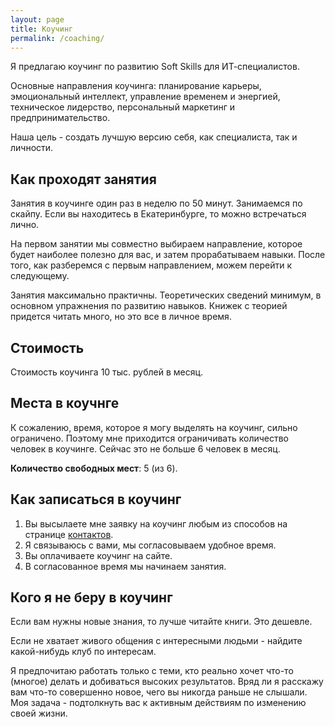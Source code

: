 ```yaml
---
layout: page
title: Коучинг
permalink: /coaching/
---
```


Я предлагаю коучинг по развитию Soft Skills для ИТ-специалистов. 

Основные направления коучинга: планирование карьеры, эмоциональный интеллект, управление временем и энергией, техническое лидерство, персональный маркетинг и предпринимательство.

Наша цель - создать лучшую версию себя, как специалиста, так и личности.

## Как проходят занятия

Занятия в коучинге один раз в неделю по 50 минут. Занимаемся по скайпу. Если вы находитесь в Екатеринбурге, то можно встречаться лично.

На первом занятии мы совместно выбираем направление, которое будет наиболее полезно для вас, и затем прорабатываем навыки. После того, как разберемся с первым направлением, можем перейти к следующему. 

Занятия максимально практичны. Теоретических сведений минимум, в основном упражнения по развитию навыков. Книжек с теорией придется читать много, но это все в личное время.

## Стоимость

Стоимость коучинга 10 тыс. рублей в месяц.

## Места в коучнге

К сожалению, время, которое я могу выделять на коучинг, сильно ограничено. Поэтому мне приходится ограничивать количество человек в коучинге. Сейчас это не больше 6 человек в месяц.

**Количество свободных мест**: 5 (из 6).

## Как записаться в коучинг

1. Вы высылаете мне заявку на коучинг любым из способов на странице [контактов](/contacts).
2. Я связываюсь с вами, мы согласовываем удобное время. 
3. Вы оплачиваете коучинг на сайте.
3. В согласованное время мы начинаем занятия.


## Кого я не беру в коучинг

Если вам нужны новые знания, то лучше читайте книги. Это дешевле.

Если не хватает живого общения с интересными людьми - найдите какой-нибудь клуб по интересам.

Я предпочитаю работать только с теми, кто реально хочет что-то (многое) делать и добиваться высоких результатов. Вряд ли я расскажу вам что-то совершенно новое, чего вы никогда раньше не слышали. Моя задача - подтолкнуть вас к активным действиям по изменению своей жизни.
